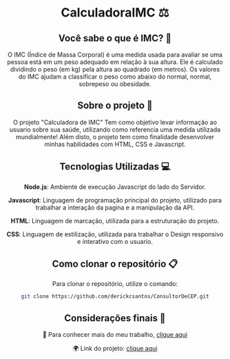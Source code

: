<div align="center">
  
# CalculadoraIMC ⚖️


## Você sabe o que é IMC? 🧠
O IMC (Índice de Massa Corporal) é uma medida usada para avaliar se uma pessoa está em um peso adequado em relação à sua altura. Ele é calculado dividindo o peso (em kg) pela altura ao quadrado (em metros). Os valores do IMC ajudam a classificar o peso como abaixo do normal, normal, sobrepeso ou obesidade.

## Sobre o projeto :scroll:
O projeto "Calculadora de IMC" Tem como objetivo levar informação ao usuario sobre sua saúde, utilizando como referencia uma medida utilizada mundialmente! Além disto, o projeto tem como finalidade desenvolver minhas habilidades com HTML, CSS e Javascript.

## Tecnologias Utilizadas :computer:

**Node.js**: Ambiente de execução Javascript do lado do Servidor.

**Javascript**: Linguagem de programação principal do projeto, utilizado para trabalhar a interação da pagina e a manipulação da API.

**HTML**: Linguagem de marcação, utilizada para a estruturação do projeto.

**CSS**: Linguagem de estilização, utilizada para trabalhar o Design responsivo e interativo com o usuario.


## Como clonar o repositório 📋

Para clonar o repositório, utilize o comando:

```bash
git clone https://github.com/derickcsantos/ConsultorDeCEP.git
```

## Considerações finais 📝 

🔗 Para conhecer mais do meu trabalho, [clique aqui](https://www.linkedin.com/in/derickcampossantos/)

🌍 Link do projeto: [clique aqui](https://derickcsantos.github.io/CalculadoraIMC)
